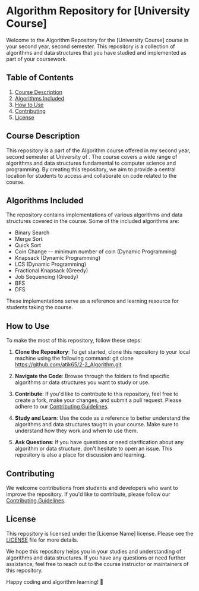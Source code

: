 # Algorithm Repository for [University Course]

Welcome to the Algorithm Repository for the [University Course] course in your second year, second semester. This repository is a collection of algorithms and data structures that you have studied and implemented as part of your coursework.

## Table of Contents

1. [Course Description](#course-description)
2. [Algorithms Included](#algorithms-included)
3. [How to Use](#how-to-use)
4. [Contributing](#contributing)
5. [License](#license)

## Course Description

This repository is a part of the Algorithm course offered in my second year, second semester at University of . The course covers a wide range of algorithms and data structures fundamental to computer science and programming. By creating this repository, we aim to provide a central location for students to access and collaborate on code related to the course.

## Algorithms Included

The repository contains implementations of various algorithms and data structures covered in the course. Some of the included algorithms are:

- Binary Search
- Merge Sort
- Quick Sort
- Coin Change -- minimum number of coin (Dynamic Programming)
- Knapsack (Dynamic Programming)
- LCS (Dynamic Programming)
- Fractional Knapsack (Greedy)
- Job Sequencing (Greedy)
- BFS
- DFS

These implementations serve as a reference and learning resource for students taking the course.

## How to Use

To make the most of this repository, follow these steps:

1. **Clone the Repository**: To get started, clone this repository to your local machine using the following command: git clone https://github.com/atik65/2-2_Algorithm.git

2. **Navigate the Code**: Browse through the folders to find specific algorithms or data structures you want to study or use.

3. **Contribute**: If you'd like to contribute to this repository, feel free to create a fork, make your changes, and submit a pull request. Please adhere to our [Contributing Guidelines](CONTRIBUTING.md).

4. **Study and Learn**: Use the code as a reference to better understand the algorithms and data structures taught in your course. Make sure to understand how they work and when to use them.

5. **Ask Questions**: If you have questions or need clarification about any algorithm or data structure, don't hesitate to open an issue. This repository is also a place for discussion and learning.

## Contributing

We welcome contributions from students and developers who want to improve the repository. If you'd like to contribute, please follow our [Contributing Guidelines](CONTRIBUTING.md).

## License

This repository is licensed under the [License Name] license. Please see the [LICENSE](LICENSE) file for more details.

We hope this repository helps you in your studies and understanding of algorithms and data structures. If you have any questions or need further assistance, feel free to reach out to the course instructor or maintainers of this repository.

Happy coding and algorithm learning! 🚀
